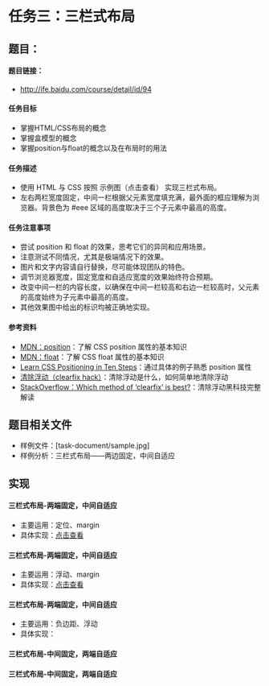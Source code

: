 任务三：三栏式布局
===================

## 题目：
#### 题目链接：
* http://ife.baidu.com/course/detail/id/94

#### 任务目标
* 掌握HTML/CSS布局的概念
* 掌握盒模型的概念
* 掌握position与float的概念以及在布局时的用法

#### 任务描述
* 使用 HTML 与 CSS 按照 示例图（点击查看） 实现三栏式布局。
* 左右两栏宽度固定，中间一栏根据父元素宽度填充满，最外面的框应理解为浏览器。背景色为 #eee 区域的高度取决于三个子元素中最高的高度。

#### 任务注意事项
* 尝试 position 和 float 的效果，思考它们的异同和应用场景。
* 注意测试不同情况，尤其是极端情况下的效果。
* 图片和文字内容请自行替换，尽可能体现团队的特色。
* 调节浏览器宽度，固定宽度和自适应宽度的效果始终符合预期。
* 改变中间一栏的内容长度，以确保在中间一栏较高和右边一栏较高时，父元素的高度始终为子元素中最高的高度。
* 其他效果图中给出的标识均被正确地实现。

#### 参考资料
* [MDN：position](https://developer.mozilla.org/zh-CN/docs/Web/CSS/position)：了解 CSS position 属性的基本知识
* [MDN：float](https://developer.mozilla.org/en-US/docs/Web/CSS/float)：了解 CSS float 属性的基本知识
* [Learn CSS Positioning in Ten Steps](http://www.barelyfitz.com/screencast/html-training/css/positioning/)：通过具体的例子熟悉 position 属性
* [清除浮动（clearfix hack）](http://zh.learnlayout.com/clearfix.html)：清除浮动是什么，如何简单地清除浮动
* [StackOverflow：Which method of ‘clearfix’ is best?](http://stackoverflow.com/questions/211383/which-method-of-clearfix-is-best)：清除浮动黑科技完整解读

## 题目相关文件
* 样例文件：[task-document/sample.jpg]
* 样例分析：三栏式布局——两边固定，中间自适应

## 实现

#### 三栏式布局-两端固定，中间自适应

* 主要运用：定位、margin
* 具体实现：[点击查看](https://fishnon.github.io/2017-ife-spring-class/weiwei-college/task03-three-column-layout/index.html)

#### 三栏式布局-两端固定，中间自适应

* 主要运用：浮动、margin
* 具体实现：[点击查看](https://fishnon.github.io/2017-ife-spring-class/weiwei-college/task03-three-column-layout/other-implement/implement-two.html)

#### 三栏式布局-两端固定，中间自适应


* 主要运用：负边距、浮动
* 具体实现：

#### 三栏式布局-中间固定，两端自适应

#### 三栏式布局-中间固定，两端自适应

